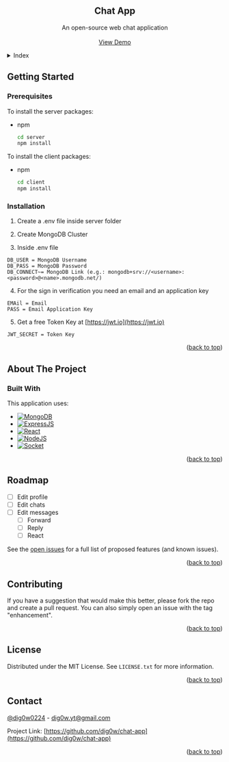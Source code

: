 <!-- PROJECT LOGO -->
<br />
<div align="center">
  <h2 align="center">Chat App</h2>

  <p align="center">
    An open-source web chat application
    <br />
    <br />
    <a href="https://github.com/dig0w/chat-app">View Demo</a>
  </p>
</div>



<!-- Index -->
<details>
  <summary>Index</summary>
  <ol>
    <li>
      <a href="#getting-started">Getting Started</a>
      <ul>
        <li><a href="#prerequisites">Prerequisites</a></li>
        <li><a href="#installation">Installation</a></li>
      </ul>
    </li>
    <li>
      <a href="#about-the-project">About The Project</a>
      <ul>
        <li><a href="#built-with">Built With</a></li>
      </ul>
    </li>
    <li><a href="#roadmap">Roadmap</a></li>
    <li><a href="#contributing">Contributing</a></li>
    <li><a href="#license">License</a></li>
    <li><a href="#contact">Contact</a></li>
  </ol>
</details>


<!-- GETTING STARTED -->
## Getting Started

### Prerequisites

To install the server packages:
* npm
  ```sh
  cd server
  npm install
  ```


To install the client packages:
* npm
  ```sh
  cd client
  npm install
  ```

### Installation

1. Create a .env file inside server folder

2. Create MongoDB Cluster

3. Inside .env file
  ```env
  DB_USER = MongoDB Username
  DB_PASS = MongoDB Password
  DB_CONNECT~= MongoDB Link (e.g.: mongodb+srv://<username>:<password>@<name>.mongodb.net/)
  ```

4. For the sign in verification you need an email and an application key
  ```env
  EMAil = Email
  PASS = Email Application Key
  ```

5. Get a free Token Key at [https://jwt.io](https://jwt.io)
  ```env
  JWT_SECRET = Token Key
  ```

<p align="right">(<a href="#readme-top">back to top</a>)</p>



<!-- ABOUT THE PROJECT -->
## About The Project

### Built With

This application uses:

* [![MongoDB][MongoDB.com]][MongoDB-url]
* [![ExpressJS][ExpressJS.com]][ExpressJS-url]
* [![React][React.js]][React-url]
* [![NodeJS][NodeJS.org]][NodeJS-url]
* [![Socket][Socket.io]][Socket-url]

<p align="right">(<a href="#readme-top">back to top</a>)</p>



<!-- ROADMAP -->
## Roadmap

- [ ] Edit profile
- [ ] Edit chats
- [ ] Edit messages
    - [ ] Forward
    - [ ] Reply
    - [ ] React

See the [open issues](https://github.com/dig0w/chat-app/issues) for a full list of proposed features (and known issues).

<p align="right">(<a href="#readme-top">back to top</a>)</p>



<!-- CONTRIBUTING -->
## Contributing

If you have a suggestion that would make this better, please fork the repo and create a pull request. You can also simply open an issue with the tag "enhancement".

<p align="right">(<a href="#readme-top">back to top</a>)</p>



<!-- LICENSE -->
## License

Distributed under the MIT License. See `LICENSE.txt` for more information.

<p align="right">(<a href="#readme-top">back to top</a>)</p>



<!-- CONTACT -->
## Contact

[@dig0w0224](https://twitter.com/dig0w0224) - dig0w.yt@gmail.com

Project Link: [https://github.com/dig0w/chat-app](https://github.com/dig0w/chat-app)

<p align="right">(<a href="#readme-top">back to top</a>)</p>



<!-- MARKDOWN LINKS & IMAGES -->
<!-- https://www.markdownguide.org/basic-syntax/#reference-style-links -->
[contributors-shield]: https://img.shields.io/github/contributors/othneildrew/Best-README-Template.svg?style=for-the-badge
[contributors-url]: https://github.com/othneildrew/Best-README-Template/graphs/contributors
[forks-shield]: https://img.shields.io/github/forks/othneildrew/Best-README-Template.svg?style=for-the-badge
[forks-url]: https://github.com/othneildrew/Best-README-Template/network/members
[stars-shield]: https://img.shields.io/github/stars/othneildrew/Best-README-Template.svg?style=for-the-badge
[stars-url]: https://github.com/othneildrew/Best-README-Template/stargazers
[issues-shield]: https://img.shields.io/github/issues/othneildrew/Best-README-Template.svg?style=for-the-badge
[issues-url]: https://github.com/othneildrew/Best-README-Template/issues
[license-shield]: https://img.shields.io/github/license/othneildrew/Best-README-Template.svg?style=for-the-badge
[license-url]: https://github.com/othneildrew/Best-README-Template/blob/master/LICENSE.txt
[linkedin-shield]: https://img.shields.io/badge/-LinkedIn-black.svg?style=for-the-badge&logo=linkedin&colorB=555
[linkedin-url]: https://linkedin.com/in/othneildrew
[product-screenshot]: images/screenshot.png
[MongoDB.com]: https://img.shields.io/badge/MongoDB-20232A?style=for-the-badge&logo=mongodb&logoColor=00FE69
[MongoDB-url]: https://www.mongodb.com/
[ExpressJS.com]: https://img.shields.io/badge/Express-20232A?style=for-the-badge&logo=express&logoColor=259DFF
[ExpressJS-url]: https://expressjs.com/
[React.js]: https://img.shields.io/badge/React-20232A?style=for-the-badge&logo=react&logoColor=61DAFB
[React-url]: https://reactjs.org/
[NodeJS.org]: https://img.shields.io/badge/NodeJS-20232A?style=for-the-badge&logo=nodedotjs&logoColor=5FA04E
[NodeJS-url]: https://nodejs.org/
[Socket.io]: https://img.shields.io/badge/Socket-20232A?style=for-the-badge&logo=socketdotio&logoColor=FEFEFE
[Socket-url]: https://socket.io/
